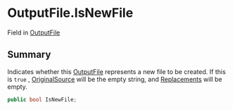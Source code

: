 # OutputFile.IsNewFile

Field in [OutputFile](/docs/api/csharp/yarn.compiler.upgrader.upgraderesult.outputfile.md)

## Summary


Indicates whether this  <a href="yarn.compiler.upgrader.upgraderesult.outputfile.md">OutputFile</a>  represents
a new file to be created. If this is  <code>true</code> ,  <a href="yarn.compiler.upgrader.upgraderesult.outputfile.originalsource.md">OriginalSource</a>  will be the
empty string, and  <a href="yarn.compiler.upgrader.upgraderesult.outputfile.replacements.md">Replacements</a>  will be empty.


```csharp
public bool IsNewFile;
```

